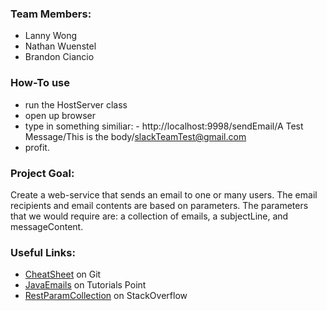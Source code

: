 ### Team Members:
- Lanny Wong
- Nathan Wuenstel
- Brandon Ciancio

### How-To use
- run the HostServer class
- open up browser
- type in something similiar: - http://localhost:9998/sendEmail/A Test Message/This is the body/slackTeamTest@gmail.com
- profit.

### Project Goal: 
Create a web-service that sends an email to one or many users. The email recipients and email contents are based on parameters. The parameters that we would require are: a collection of emails, a subjectLine, and messageContent.
				   
### Useful Links:
- [CheatSheet](https://github.com/adam-p/markdown-here/wiki/Markdown-Cheatsheet) on Git
- [JavaEmails](http://www.tutorialspoint.com/java/java_sending_email.htm) on Tutorials Point
- [RestParamCollection](http://stackoverflow.com/questions/2602043/rest-api-best-practice-how-to-accept-list-of-parameter-values-as-input) on StackOverflow

